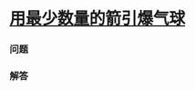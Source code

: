 # [用最少数量的箭引爆气球](https://leetcode-cn.com/problems/minimum-number-of-arrows-to-burst-balloons)

### 问题

### 解答

```

```

